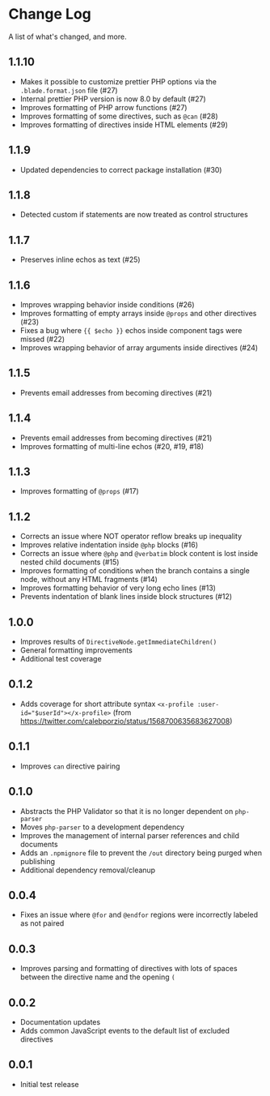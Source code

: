 # Change Log

A list of what's changed, and more.

## 1.1.10

- Makes it possible to customize prettier PHP options via the `.blade.format.json` file (#27)
- Internal prettier PHP version is now 8.0 by default (#27)
- Improves formatting of PHP arrow functions (#27)
- Improves formatting of some directives, such as `@can` (#28)
- Improves formatting of directives inside HTML elements (#29)

## 1.1.9

- Updated dependencies to correct package installation (#30)

## 1.1.8

- Detected custom if statements are now treated as control structures

## 1.1.7

- Preserves inline echos as text (#25)

## 1.1.6

- Improves wrapping behavior inside conditions (#26)
- Improves formatting of empty arrays inside `@props` and other directives (#23)
- Fixes a bug where `{{ $echo }}` echos inside component tags were missed (#22)
- Improves wrapping behavior of array arguments inside directives (#24)

## 1.1.5

- Prevents email addresses from becoming directives (#21)

## 1.1.4

- Prevents email addresses from becoming directives (#21)
- Improves formatting of multi-line echos (#20, #19, #18)

## 1.1.3

- Improves formatting of `@props` (#17)

## 1.1.2

- Corrects an issue where NOT operator reflow breaks up inequality
- Improves relative indentation inside `@php` blocks (#16)
- Corrects an issue where `@php` and `@verbatim` block content is lost inside nested child documents (#15)
- Improves formatting of conditions when the branch contains a single node, without any HTML fragments (#14)
- Improves formatting behavior of very long echo lines (#13)
- Prevents indentation of blank lines inside block structures (#12)

## 1.0.0

- Improves results of `DirectiveNode.getImmediateChildren()`
- General formatting improvements
- Additional test coverage

## 0.1.2

- Adds coverage for short attribute syntax `<x-profile :user-id="$userId"></x-profile>` (from https://twitter.com/calebporzio/status/1568700635683627008)

## 0.1.1

- Improves `can` directive pairing

## 0.1.0

- Abstracts the PHP Validator so that it is no longer dependent on `php-parser`
- Moves `php-parser` to a development dependency
- Improves the management of internal parser references and child documents
- Adds an `.npmignore` file to prevent the `/out` directory being purged when publishing
- Additional dependency removal/cleanup

## 0.0.4

- Fixes an issue where `@for` and `@endfor` regions were incorrectly labeled as not paired

## 0.0.3

- Improves parsing and formatting of directives with lots of spaces between the directive name and the opening `(`

## 0.0.2

- Documentation updates
- Adds common JavaScript events to the default list of excluded directives

## 0.0.1

- Initial test release
